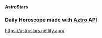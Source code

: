 #### AstroStars
### Daily Horoscope made with [Aztro API](https://aztro.readthedocs.io/en/latest/)

https://astrostars.netlify.app/
